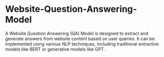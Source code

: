 # Website-Question-Answering-Model
A Website Question Answering (QA) Model is designed to extract and generate answers from website content based on user queries. It can be implemented using various NLP techniques, including traditional extractive models like BERT or generative models like GPT.
